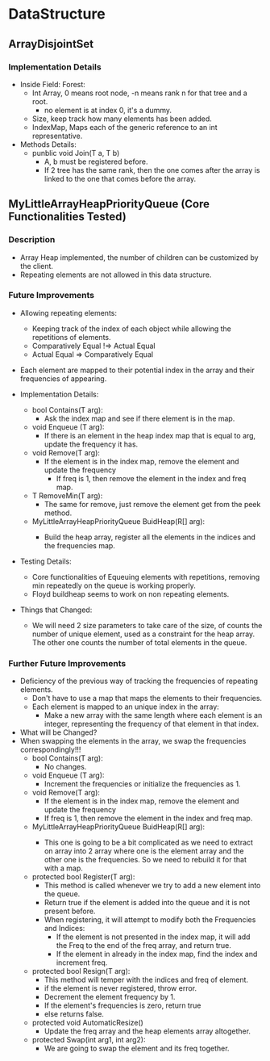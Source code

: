 # DataStructure #
## ArrayDisjointSet<T> ##
### Implementation Details ###
- Inside Field: Forest: 
    - Int Array, 0 means root node, -n means rank n for that tree and a root.
        - no element is at index 0, it's a dummy.  
    - Size, keep track how many elements has been added. 
    - IndexMap, Maps each of the generic reference to an int representative.
- Methods Details: 
    - punblic void Join(T a, T b)
        - A, b must be registered before. 
        - If 2 tree has the same rank, then the one comes after the array is linked to the one that comes before
        the array.  

## MyLittleArrayHeapPriorityQueue (Core Functionalities Tested)
### Description 
- Array Heap implemented, the number of children can be customized by the client.
- Repeating elements are not allowed in this data structure.  
### Future Improvements 
- Allowing repeating elements: 
    - Keeping track of the index of each object while allowing the repetitions of elements.
    - Comparatively Equal !=> Actual Equal
    - Actual Equal => Comparatively Equal
- Each element are mapped to their potential index in the array and their frequencies of appearing. 

- Implementation Details: 
    - bool Contains(T arg): 
        - Ask the index map and see if there element is in the map. 
    - void Enqueue (T arg): 
        - If there is an element in the heap index map that is equal to arg, update the frequency it has. 
    - void Remove(T arg): 
        - If the element is in the index map, remove the element and update the frequency
             - If freq is 1, then remove the element in the index and freq map.
    - T RemoveMin(T arg): 
        - The same for remove, just remove the element get from the peek method.
    - MyLittleArrayHeapPriorityQueue<R> BuidHeap(R[] arg):
        - Build the heap array, register all the elements in the indices and the frequencies map.
- Testing Details:
    - Core functionalities of Equeuing elements with repetitions, removing min repeatedly on the queue is working properly.
    - Floyd buildheap seems to work on non repeating elements.
- Things that Changed: 
    - We will need 2 size parameters to take care of the size, of counts the number of unique element, used as a constraint for the heap array. The other one counts the number of total elements in the queue. 



### Further Future Improvements
- Deficiency of the previous way of tracking the frequencies of repeating elements. 
    - Don't have to use a map that maps the elements to their frequencies. 
    - Each element is mapped to an unique index in the array: 
        - Make a new array with the same length where each element is an integer, representing the frequency of that 
        element in that index. 
- What will be Changed? 
- When swapping the elements in the array, we swap the frequencies correspondingly!!!
    - bool Contains(T arg): 
        - No changes. 
    - void Enqueue (T arg): 
        - Increment the frequencies or initialize the frequencies as 1. 
    - void Remove(T arg): 
        - If the element is in the index map, remove the element and update the frequency
        - If freq is 1, then remove the element in the index and freq map.
    - MyLittleArrayHeapPriorityQueue<R> BuidHeap(R[] arg):
        - This one is going to be a bit complicated as we need to extract on array into 2 array where one is the 
        element array and the other one is the frequencies. So we need to rebuild it for that with a map. 
    - protected bool Register(T arg): 
        - This method is called whenever we try to add a new element into the queue. 
        - Return true if the element is added into the queue and it is not present before. 
        - When registering, it will attempt to modify both the Frequencies and Indices: 
            - If the element is not presented in the index map, it will add the Freq to the end of the freq array, and return true. 
            - If the element in already in the index map, find the index and increment freq. 
    - protected bool Resign(T arg): 
        - This method will temper with the indices and freq of element. 
        - if the element is never registered, throw error. 
        - Decrement the element frequency by 1. 
        - If the element's frequencies is zero, return true 
        - else returns false. 
    - protected void AutomaticResize()
        - Update the freq array and the heap elements array altogether. 
    - protected Swap(int arg1, int arg2): 
        - We are going to swap the element and its freq together.  